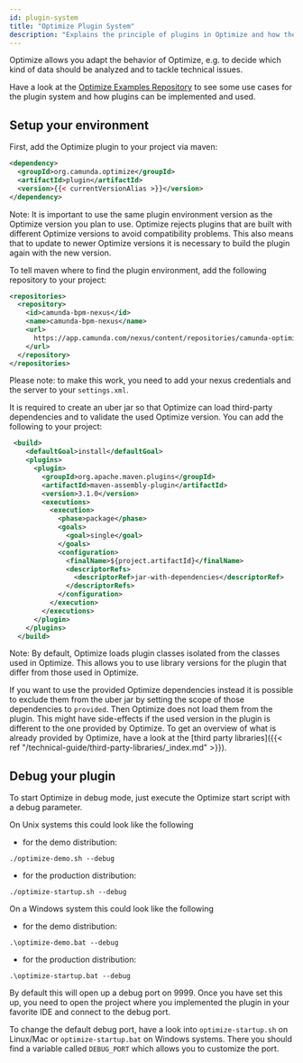 ```yaml
---
id: plugin-system
title: "Optimize Plugin System"
description: "Explains the principle of plugins in Optimize and how they can be added."
---
```


Optimize allows you adapt the behavior of Optimize, e.g. to decide which kind of data should be analyzed and to tackle technical issues.

Have a look at the [Optimize Examples Repository](https://github.com/camunda/camunda-optimize-examples) to see some use cases for the plugin system and how plugins can be implemented and used.

## Setup your environment

First, add the Optimize plugin to your project via maven:

```xml
<dependency>
  <groupId>org.camunda.optimize</groupId>
  <artifactId>plugin</artifactId>
  <version>{{< currentVersionAlias >}}</version>
</dependency>
```
Note: It is important to use the same plugin environment version as the Optimize version you plan to use.
Optimize rejects plugins that are built with different Optimize versions to avoid compatibility problems.
This also means that to update to newer Optimize versions it is necessary to build the plugin again with the new version.


To tell maven where to find the plugin environment, add the following repository to your project:

```xml
<repositories>
  <repository>
    <id>camunda-bpm-nexus</id>
    <name>camunda-bpm-nexus</name>
    <url>
      https://app.camunda.com/nexus/content/repositories/camunda-optimize
    </url>
  </repository>
</repositories>
```

Please note: to make this work, you need to add your nexus credentials and the server to your `settings.xml`.


It is required to create an uber jar so that Optimize can load third-party dependencies and to validate the used Optimize version.
You can add the following to your project:
```xml
 <build>
    <defaultGoal>install</defaultGoal>
    <plugins>
      <plugin>
        <groupId>org.apache.maven.plugins</groupId>
        <artifactId>maven-assembly-plugin</artifactId>
        <version>3.1.0</version>
        <executions>
          <execution>
            <phase>package</phase>
            <goals>
              <goal>single</goal>
            </goals>
            <configuration>
              <finalName>${project.artifactId}</finalName>
              <descriptorRefs>
                <descriptorRef>jar-with-dependencies</descriptorRef>
              </descriptorRefs>
            </configuration>
          </execution>
        </executions>
      </plugin>
    </plugins>
  </build>
```
Note: By default, Optimize loads plugin classes isolated from the classes used in Optimize.
This allows you to use library versions for the plugin that differ from those used in Optimize.

If you want to use the provided Optimize dependencies instead it is possible to exclude them from
the uber jar by setting the scope of those dependencies to `provided`. Then Optimize does not load them from the plugin.
This might have side-effects if the used version in the plugin is different to the one provided by Optimize.
To get an overview of what is already provided by Optimize, have a look at
the [third party libraries]({{< ref "/technical-guide/third-party-libraries/_index.md" >}}).

## Debug your plugin

To start Optimize in debug mode, just execute the Optimize start script with a debug parameter.

On Unix systems this could look like the following

- for the demo distribution:

```
./optimize-demo.sh --debug
```

- for the production distribution:

```
./optimize-startup.sh --debug
```

On a Windows system this could look like the following

- for the demo distribution:

```
.\optimize-demo.bat --debug
```

- for the production distribution:

```
.\optimize-startup.bat --debug
```

By default this will open up a debug port on 9999. Once you have set this up, you need to open the project where you implemented the plugin in your favorite IDE and connect to the debug port.

To change the default debug port, have a look into `optimize-startup.sh` on Linux/Mac or `optimize-startup.bat` on Windows systems. There you should find a variable called `DEBUG_PORT` which allows you to customize the port.